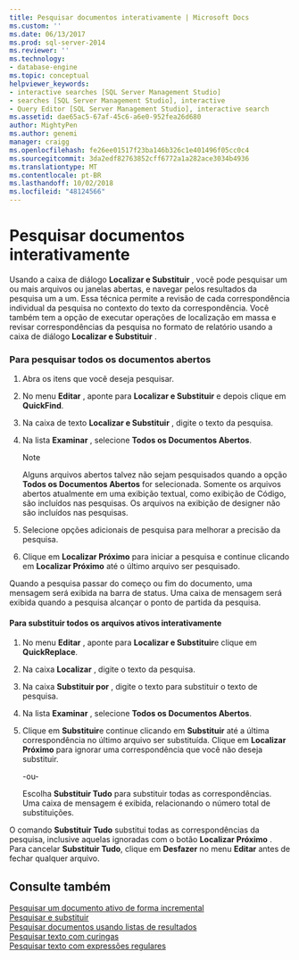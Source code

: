 ```yaml
---
title: Pesquisar documentos interativamente | Microsoft Docs
ms.custom: ''
ms.date: 06/13/2017
ms.prod: sql-server-2014
ms.reviewer: ''
ms.technology:
- database-engine
ms.topic: conceptual
helpviewer_keywords:
- interactive searches [SQL Server Management Studio]
- searches [SQL Server Management Studio], interactive
- Query Editor [SQL Server Management Studio], interactive search
ms.assetid: dae65ac5-67af-45c6-a6e0-952fea26d680
author: MightyPen
ms.author: genemi
manager: craigg
ms.openlocfilehash: fe26ee01517f23ba146b326c1e401496f05cc0c4
ms.sourcegitcommit: 3da2edf82763852cff6772a1a282ace3034b4936
ms.translationtype: MT
ms.contentlocale: pt-BR
ms.lasthandoff: 10/02/2018
ms.locfileid: "48124566"
---
```

# <a name="search-documents-interactively"></a>Pesquisar documentos interativamente
  Usando a caixa de diálogo **Localizar e Substituir** , você pode pesquisar um ou mais arquivos ou janelas abertas, e navegar pelos resultados da pesquisa um a um. Essa técnica permite a revisão de cada correspondência individual da pesquisa no contexto do texto da correspondência. Você também tem a opção de executar operações de localização em massa e revisar correspondências da pesquisa no formato de relatório usando a caixa de diálogo **Localizar e Substituir** .  
  
### <a name="to-search-all-open-documents"></a>Para pesquisar todos os documentos abertos  
  
1.  Abra os itens que você deseja pesquisar.  
  
2.  No menu **Editar** , aponte para **Localizar e Substituir** e depois clique em **QuickFind**.  
  
3.  Na caixa de texto **Localizar e Substituir** , digite o texto da pesquisa.  
  
4.  Na lista **Examinar** , selecione **Todos os Documentos Abertos**.  
  
    > [!NOTE]  
    >  Alguns arquivos abertos talvez não sejam pesquisados quando a opção **Todos os Documentos Abertos** for selecionada. Somente os arquivos abertos atualmente em uma exibição textual, como exibição de Código, são incluídos nas pesquisas. Os arquivos na exibição de designer não são incluídos nas pesquisas.  
  
5.  Selecione opções adicionais de pesquisa para melhorar a precisão da pesquisa.  
  
6.  Clique em **Localizar Próximo** para iniciar a pesquisa e continue clicando em **Localizar Próximo** até o último arquivo ser pesquisado.  
  
 Quando a pesquisa passar do começo ou fim do documento, uma mensagem será exibida na barra de status. Uma caixa de mensagem será exibida quando a pesquisa alcançar o ponto de partida da pesquisa.  
  
#### <a name="to-replace-in-all-active-files-interactively"></a>Para substituir todos os arquivos ativos interativamente  
  
1.  No menu **Editar** , aponte para **Localizar e Substituir**e clique em **QuickReplace**.  
  
2.  Na caixa **Localizar** , digite o texto da pesquisa.  
  
3.  Na caixa **Substituir por** , digite o texto para substituir o texto de pesquisa.  
  
4.  Na lista **Examinar** , selecione **Todos os Documentos Abertos**.  
  
5.  Clique em **Substituir**e continue clicando em **Substituir** até a última correspondência no último arquivo ser substituída. Clique em **Localizar Próximo** para ignorar uma correspondência que você não deseja substituir.  
  
     -ou-  
  
     Escolha **Substituir Tudo** para substituir todas as correspondências. Uma caixa de mensagem é exibida, relacionando o número total de substituições.  
  
 O comando **Substituir Tudo** substitui todas as correspondências da pesquisa, inclusive aquelas ignoradas com o botão **Localizar Próximo** . Para cancelar **Substituir Tudo**, clique em **Desfazer** no menu **Editar** antes de fechar qualquer arquivo.  
  
## <a name="see-also"></a>Consulte também  
 [Pesquisar um documento ativo de forma incremental](search-an-active-document-incrementally.md)   
 [Pesquisar e substituir](search-and-replace.md)   
 [Pesquisar documentos usando listas de resultados](search-documents-using-results-lists.md)   
 [Pesquisar texto com curingas](search-text-with-wildcards.md)   
 [Pesquisar texto com expressões regulares](search-text-with-regular-expressions.md)  
  
  
